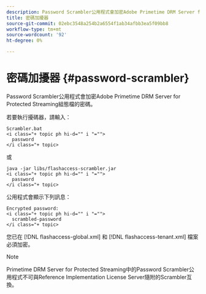 ```yaml
---
description: Password Scrambler公用程式會加密Adobe Primetime DRM Server for Protected Streaming組態檔的密碼。
title: 密碼加擾器
source-git-commit: 02ebc3548a254b2a6554f1ab34afbb3ea5f09bb8
workflow-type: tm+mt
source-wordcount: '92'
ht-degree: 0%

---
```


# 密碼加擾器 {#password-scrambler}

Password Scrambler公用程式會加密Adobe Primetime DRM Server for Protected Streaming組態檔的密碼。

若要執行擾碼器，請輸入：

```
Scrambler.bat  
<i class="+ topic ph hi-d="" i "="">
  password 
</i class="+ topic>
```

或

```
java -jar libs/flashaccess-scrambler.jar  
<i class="+ topic ph hi-d="" i "="">
  password  
</i class="+ topic>
```

公用程式會顯示下列訊息：

```
Encrypted password:  
<i class="+ topic ph hi-d="" i "="">
  scrambled-password 
</i class="+ topic>
```

您已在 [!DNL flashaccess-global.xml] 和 [!DNL flashaccess-tenant.xml] 檔案必須加密。

>[!NOTE]
>
>Primetime DRM Server for Protected Streaming中的Password Scrambler公用程式不可與Reference Implementation License Server隨附的Scrambler互換。
